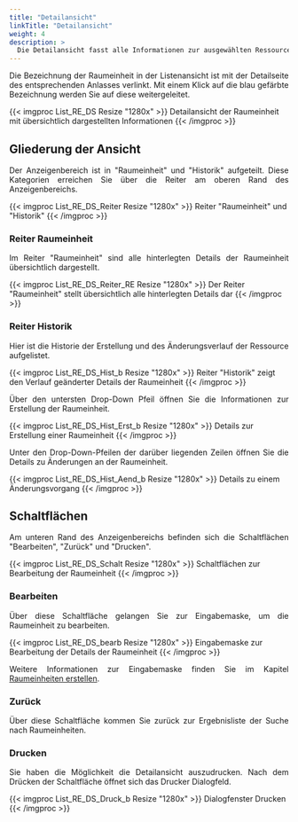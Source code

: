 ```yaml
---
title: "Detailansicht"
linkTitle: "Detailansicht"
weight: 4
description: >
  Die Detailansicht fasst alle Informationen zur ausgewählten Ressource übersichtlich zusammen.
---
```

<p style="text-align: justify"> Die Bezeichnung der Raumeinheit in der Listenansicht ist mit der Detailseite des entsprechenden Anlasses verlinkt. Mit einem Klick auf die blau gefärbte Bezeichnung werden Sie auf diese weitergeleitet. </p>

{{< imgproc List_RE_DS Resize "1280x" >}}
Detailansicht der Raumeinheit mit übersichtlich dargestellten Informationen
{{< /imgproc >}}

## Gliederung der Ansicht
<p style="text-align: justify"> Der Anzeigenbereich ist in "Raumeinheit" und "Historik" aufgeteilt. Diese Kategorien erreichen Sie über die Reiter am oberen Rand des Anzeigenbereichs. </p>

{{< imgproc List_RE_DS_Reiter Resize "1280x" >}}
Reiter "Raumeinheit" und "Historik" 
{{< /imgproc >}}

### Reiter Raumeinheit
<p style="text-align: justify"> Im Reiter "Raumeinheit" sind alle hinterlegten Details der Raumeinheit übersichtlich dargestellt. </p>

{{< imgproc List_RE_DS_Reiter_RE Resize "1280x" >}}
Der Reiter "Raumeinheit" stellt übersichtlich alle hinterlegten Details dar 
{{< /imgproc >}}

### Reiter Historik
<p style="text-align: justify"> Hier ist die Historie der Erstellung und des Änderungsverlauf der Ressource aufgelistet. </p>

{{< imgproc List_RE_DS_Hist_b Resize "1280x" >}}
Reiter "Historik" zeigt den Verlauf geänderter Details der Raumeinheit 
{{< /imgproc >}}

<p style="text-align: justify"> Über den untersten Drop-Down Pfeil öffnen Sie die Informationen zur Erstellung der Raumeinheit. </p>

{{< imgproc List_RE_DS_Hist_Erst_b Resize "1280x" >}}
Details zur Erstellung einer Raumeinheit 
{{< /imgproc >}}

<p style="text-align: justify"> Unter den Drop-Down-Pfeilen der darüber liegenden Zeilen öffnen Sie die Details zu Änderungen an der Raumeinheit. </p>

{{< imgproc List_RE_DS_Hist_Aend_b Resize "1280x" >}}
Details zu einem Änderungsvorgang 
{{< /imgproc >}}

## Schaltflächen
<p style="text-align: justify"> Am unteren Rand des Anzeigenbereichs befinden sich die Schaltflächen "Bearbeiten", "Zurück" und "Drucken". </p>

{{< imgproc List_RE_DS_Schalt Resize "1280x" >}}
Schaltflächen zur Bearbeitung der Raumeinheit
{{< /imgproc >}}

### Bearbeiten
<p style="text-align: justify"> Über diese Schaltfläche gelangen Sie zur Eingabemaske, um die Raumeinheit zu bearbeiten. </p>

{{< imgproc List_RE_DS_bearb Resize "1280x" >}}
Eingabemaske zur Bearbeitung der Details der Raumeinheit
{{< /imgproc >}}

<p style="text-align: justify"> Weitere Informationen zur Eingabemaske finden Sie im Kapitel <a href="/Einstellungen/Raumeinheiten/#RaumeinheitenErstellen/">Raumeinheiten erstellen</a>. </p>

### Zurück
<p style="text-align: justify"> Über diese Schaltfläche kommen Sie zurück zur Ergebnisliste der Suche nach Raumeinheiten. </p>

### Drucken
<p style="text-align: justify"> Sie haben die Möglichkeit die Detailansicht auszudrucken. Nach dem Drücken der Schaltfläche öffnet sich das Drucker Dialogfeld. </p>

{{< imgproc List_RE_DS_Druck_b Resize "1280x" >}}
Dialogfenster Drucken
{{< /imgproc >}}